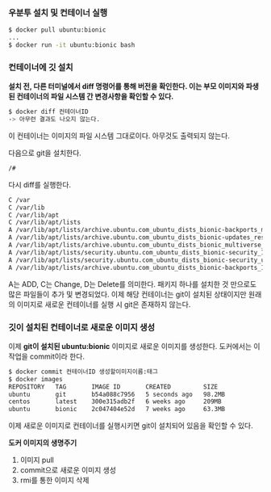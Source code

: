 ### 우분투 설치 및 컨테이너 실행

```bash
$ docker pull ubuntu:bionic
...
$ docker run -it ubuntu:bionic bash
```

### 컨테이너에 깃 설치

**설치 전, 다른 터미널에서 diff 명령어를 통해 버전을 확인한다. 이는 부모 이미지와 파생된 컨테이너의 파일 시스템 간 변경사항을 확인할 수 있다.**

```bash
$ docker diff 컨테이너ID
-> 아무런 결과도 나오지 않는다.
```

이 컨테이너는 이미지의 파일 시스템 그대로이다. 아무것도 출력되지 않는다.

다음으로 git을 설치한다.

```bash
/# 
```

다시 diff를 실행한다.

```bash
C /var
C /var/lib
C /var/lib/apt
C /var/lib/apt/lists
A /var/lib/apt/lists/archive.ubuntu.com_ubuntu_dists_bionic-backports_main_binary-amd64_Packages.lz4
A /var/lib/apt/lists/archive.ubuntu.com_ubuntu_dists_bionic-updates_restricted_binary-amd64_Packages.lz4
A /var/lib/apt/lists/archive.ubuntu.com_ubuntu_dists_bionic_multiverse_binary-amd64_Packages.lz4
A /var/lib/apt/lists/security.ubuntu.com_ubuntu_dists_bionic-security_InRelease
A /var/lib/apt/lists/security.ubuntu.com_ubuntu_dists_bionic-security_universe_binary-amd64_Packages.lz4
A /var/lib/apt/lists/archive.ubuntu.com_ubuntu_dists_bionic-backports_InRelease
```

A는 ADD, C는 Change, D는 Delete를 의미한다. 패키지 하나를 설치한 것 만으로도 많은 파일들이 추가 및 변경되었다. 이제 해당 컨테이너는 git이 설치된 상태이지만 원래의 이미지로 새로운 컨테이너를 실행 시 git은 존재하지 않는다.

### 깃이 설치된 컨테이너로 새로운 이미지 생성

이제 **git이 설치된 ubuntu:bionic** 이미지로 새로운 이미지를 생성한다. 도커에서는 이 작업을 commit이라 한다.

```bash
$ docker commit 컨테이너ID 생성할이미지이름:태그
$ docker images
REPOSITORY   TAG       IMAGE ID       CREATED         SIZE
ubuntu       git       b54a088c7956   5 seconds ago   98.2MB
centos       latest    300e315adb2f   6 weeks ago     209MB
ubuntu       bionic    2c047404e52d   7 weeks ago     63.3MB
```

이제 새로운 이미지로 컨테이너를 실행시키면 git이 설치되어 있음을 확인할 수 있다.

**도커 이미지의 생명주기**

1. 이미지 pull
2. commit으로 새로운 이미지 생성
3. rmi를 통한 이미지 삭제